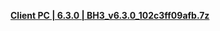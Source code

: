 **[Client PC | 6.3.0 | BH3_v6.3.0_102c3ff09afb.7z ](https://bundle.bh3.com/ptpublic/rel/20221210130727_kMujQDyj3dcmqupm/PC/BH3_v6.3.0_102c3ff09afb.7z)**
